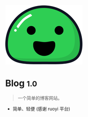 <!-- _coverpage.md -->

![logo](_media/icon.svg)

# Blog <small>1.0</small>

> 一个简单的博客网站。

- 简单、轻便 (感谢 ruoyi 平台)
